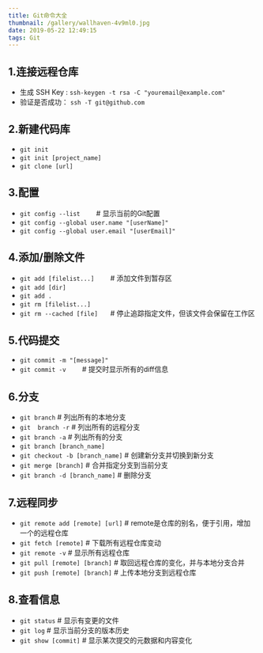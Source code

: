 ```yaml
---
title: Git命令大全
thumbnail: /gallery/wallhaven-4v9ml0.jpg
date: 2019-05-22 12:49:15
tags: Git
---
```


##  1.连接远程仓库
* 生成 SSH Key :
  `ssh-keygen -t rsa -C "youremail@example.com"`
* 验证是否成功：
  `ssh -T git@github.com`

<!-- more -->

## 2.新建代码库
* `git init`
* `git init [project_name]`
* `git clone [url]`

## 3.配置
* `git config --list	`		    # 显示当前的Git配置
* `git config --global user.name "[userName]"`
* `git config --global user.email "[userEmail]"`

## 4.添加/删除文件
* `git add [filelist...]	`		# 添加文件到暂存区
* `git add [dir]`
* `git add .`
* `git rm [filelist...]`
* `git rm --cached [file]   `            # 停止追踪指定文件，但该文件会保留在工作区

## 5.代码提交
* `git commit -m "[message]"`
* `git commit -v 	`		         # 提交时显示所有的diff信息

## 6.分支
* `git branch`				# 列出所有的本地分支
* `git  branch -r` 		      # 列出所有的远程分支
* `git branch -a`          	       # 列出所有的分支
* `git branch [branch_name]` 
* `git checkout -b [branch_name]`           # 创建新分支并切换到新分支
*   `git merge [branch]`                                  # 合并指定分支到当前分支
* `git branch -d [branch_name]`               # 删除分支

## 7.远程同步
* `git remote add [remote] [url]`       # remote是仓库的别名，便于引用，增加一个的远程仓库
* `git fetch [remote]`                              # 下载所有远程仓库变动
* `git remote -v`                                        # 显示所有远程仓库
* `git pull [remote] [branch]`             # 取回远程仓库的变化，并与本地分支合并
* `git push [remote] [branch]`              # 上传本地分支到远程仓库



## 8.查看信息

* `git status` 						# 显示有变更的文件
* `git log`						       # 显示当前分支的版本历史
* `git show [commit]`                                   # 显示某次提交的元数据和内容变化
